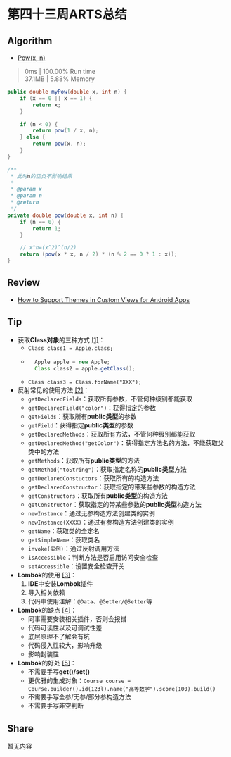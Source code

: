 # 第四十三周ARTS总结
## Algorithm
- [Pow(x, n)](https://leetcode.com/problems/powx-n/)
> 0ms | 100.00% Run time  
> 37.1MB | 5.88% Memory
```java
public double myPow(double x, int n) {
    if (x == 0 || x == 1) {
        return x;
    }

    if (n < 0) {
        return pow(1 / x, n);
    } else {
        return pow(x, n);
    }
}

/**
 * 此时n的正负不影响结果
 *
 * @param x
 * @param n
 * @return
 */
private double pow(double x, int n) {
    if (n == 0) {
        return 1;
    }

    // x^n=(x^2)^(n/2)
    return (pow(x * x, n / 2) * (n % 2 == 0 ? 1 : x));
}
```

## Review
- [How to Support Themes in Custom Views for Android Apps](https://infinum.com/the-capsized-eight/how-to-support-themes-in-custom-views-for-android-apps)

## Tip
+ 获取**Class对象**的三种方式 [[1]](https://juejin.im/post/5e37b5dc6fb9a02fd742bf68)：
    + `Class class1 = Apple.class;`
    + ```java
        Apple apple = new Apple;
        Class class2 = apple.getClass();
      ```
    + `Class class3 = Class.forName("XXX");`
+ 反射常见的使用方法 [[2]](https://juejin.im/post/5e37b5dc6fb9a02fd742bf68)：
    + `getDeclaredFields`：获取所有参数，不管何种级别都能获取
    + `getDeclaredField("color")`：获得指定的参数
    + `getFields`：获取所有**public类型**的参数
    + `getField`：获得指定**public类型**的参数
    + `getDeclaredMethods`：获取所有方法，不管何种级别都能获取
    + `getDeclaredMethod("getColor")`：获得指定方法名的方法，不能获取父类中的方法
    + `getMethods`：获取所有**public类型**的方法
    + `getMethod("toString")`：获取指定名称的**public类型**方法
    + `getDeclaredConstuctors`：获取所有的构造方法
    + `getDeclaredConstructor`：获取指定的带某些参数的构造方法
    + `getConstructors`：获取所有**public类型**的构造方法
    + `getConstructor`：获取指定的带某些参数的**public类型**构造方法
    + `newInstance`：通过无参构造方法创建类的实例
    + `newInstance(XXXX)`：通过有参构造方法创建类的实例
    + `getName`：获取类的全定名
    + `getSimpleName`：获取类名
    + `invoke(实例)`：通过反射调用方法
    + `isAccessible`：判断方法是否启用访问安全检查
    + `setAccessible`：设置安全检查开关
+ **Lombok**的使用 [[3]](https://mp.weixin.qq.com/s/iI1Rs1dPOBSfKuSXhQVOcQ)：
    1. **IDE**中安装**Lombok**插件
    2. 导入相关依赖
    3. 代码中使用注解：`@Data`、`@Getter/@Setter`等
+ **Lombok**的缺点 [[4]](https://mp.weixin.qq.com/s/iI1Rs1dPOBSfKuSXhQVOcQ)：
    + 同事需要安装相关插件，否则会报错
    + 代码可读性以及可调试性差
    + 底层原理不了解会有坑
    + 代码侵入性较大，影响升级
    + 影响封装性
+ **Lombok**的好处 [[5]](https://mp.weixin.qq.com/s/Un25nEu6xwIft9nSUU69Cg)：
    + 不需要手写**get()/set()**
    + 更优雅的生成对象：`Course course = Course.builder().id(123l).name("高等数学").score(100).build()`
    + 不需要手写全参/无参/部分参构造方法
    + 不需要手写非空判断
    
## Share
暂无内容
